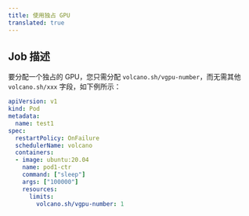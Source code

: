 ```yaml
---
title: 使用独占 GPU
translated: true
---
```


## Job 描述

要分配一个独占的 GPU，您只需分配 `volcano.sh/vgpu-number`，而无需其他 `volcano.sh/xxx` 字段，如下例所示：

```yaml
apiVersion: v1
kind: Pod
metadata:
  name: test1
spec:
  restartPolicy: OnFailure
  schedulerName: volcano
  containers:
  - image: ubuntu:20.04
    name: pod1-ctr
    command: ["sleep"]
    args: ["100000"]
    resources:
      limits:
        volcano.sh/vgpu-number: 1
```
